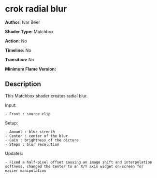 # crok radial blur

**Author:** Ivar Beer

**Shader Type:** Matchbox

**Action:** No

**Timeline:** No

**Transition:** No

**Minimum Flame Version:** 


## Description
This Matchbox shader creates radial blur.

Input:

    - Front : source clip

Setup:

    - Amount : blur strenth
    - Center : center of the blur
    - Gain : brightness of the picture
    - Steps : blur resolution

Updates:

    - Fixed a half-pixel offset causing an image shift and interpolation softness, changed the Center to an X/Y axis widget on-screen for easier manipulation
